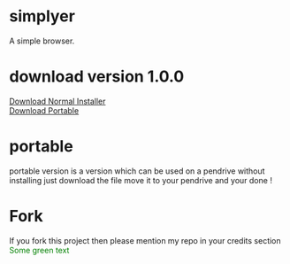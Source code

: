 # simplyer
A simple browser.<br> 
# download version 1.0.0 
<a href="https://github.com/shourgamer2/simplyer/releases/download/normalinstaller/simplyer.exe">Download Normal Installer</a> <br>
<a href="https://github.com/shourgamer2/simplyer/releases/download/Portable/simplyer.exe">Download Portable  </a>
# portable
portable version is a version which can be used on a pendrive without installing just download the file move it to your pendrive and your done ! 
# Fork
If you fork this project then please mention my repo in your credits section
<span style="color: green"> Some green text </span>
